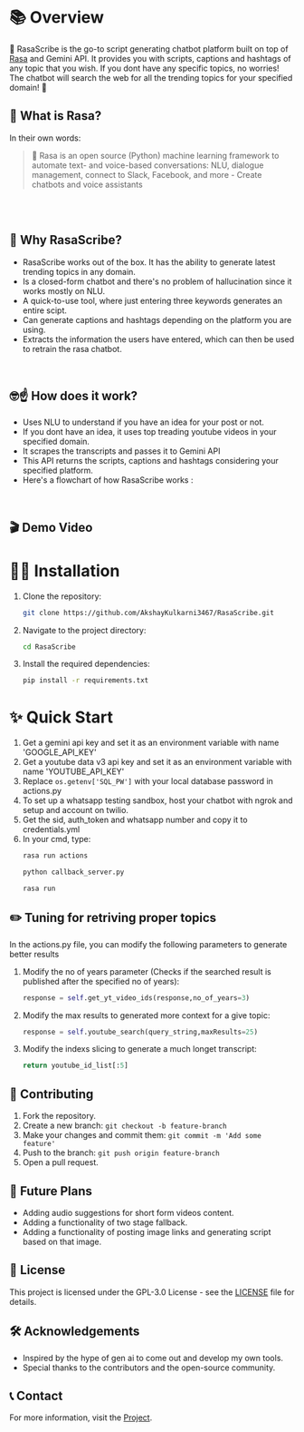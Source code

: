 # 📚 Overview

💬 RasaScribe is the go-to script generating chatbot platform built on top of [Rasa](https://github.com/RasaHQ/rasa) and Gemini API. It provides you with scripts, captions and hashtags of any topic that you wish. If you dont have any specific topics, no worries! The chatbot will search the web for all the trending topics for your specified domain! 👀

## 📖 What is Rasa?

In their own words:

>💬 Rasa is an open source (Python) machine learning framework to automate text- and voice-based conversations: NLU, dialogue management, connect to Slack, Facebook, and more - Create chatbots and voice assistants

<br/><br/>

## 📝 Why RasaScribe?

- RasaScribe works out of the box. It has the ability to generate latest trending topics in any domain.
- Is a closed-form chatbot and there's no problem of hallucination since it works mostly on NLU.
- A quick-to-use tool, where just entering three keywords generates an entire scipt.
- Can generate captions and hashtags depending on the platform you are using.
- Extracts the information the users have entered, which can then be used to retrain the rasa chatbot.

<br/>

## 🤓☝️ How does it work?

- Uses NLU to understand if you have an idea for your post or not.
- If you dont have an idea, it uses top treading youtube videos in your specified domain.
- It scrapes the transcripts and passes it to Gemini API
- This API returns the scripts, captions and hashtags considering your specified platform.
- Here's a flowchart of how RasaScribe works :

<br/>

## 🎬 Demo Video

# 🧑‍💻 Installation
1. Clone the repository:
    ```sh
    git clone https://github.com/AkshayKulkarni3467/RasaScribe.git
    ```
2. Navigate to the project directory:
    ```sh
    cd RasaScribe
    ```
3. Install the required dependencies:
    ```sh
    pip install -r requirements.txt
    ```

# ✨ Quick Start
1. Get a gemini api key and set it as an environment variable with name 'GOOGLE_API_KEY' 
2. Get a youtube data v3 api key and set it as an environment variable with name 'YOUTUBE_API_KEY'
3. Replace `os.getenv['SQL_PW']` with your local database password in actions.py 
4. To set up a whatsapp testing sandbox, host your chatbot with ngrok and setup and account on twilio.
5. Get the sid, auth_token and whatsapp number and copy it to credentials.yml
6. In your cmd, type:
    ```sh
    rasa run actions
    ```
    ```sh
    python callback_server.py
    ```
    ```sh
    rasa run
    ```

## ✏️ Tuning for retriving proper topics

In the actions.py file, you can modify the following parameters to generate better results

1. Modify the no of years parameter (Checks if the searched result is published after the specified no of years):
    ```python
    response = self.get_yt_video_ids(response,no_of_years=3)
    ```
2. Modify the max results to generated more context for a give topic:
    ```python
    response = self.youtube_search(query_string,maxResults=25)
    ```
3. Modify the indexs slicing to generate a much longet transcript:
    ```python
    return youtube_id_list[:5]
    ```

## 🌟 Contributing
1. Fork the repository.
2. Create a new branch: `git checkout -b feature-branch`
3. Make your changes and commit them: `git commit -m 'Add some feature'`
4. Push to the branch: `git push origin feature-branch`
5. Open a pull request.

## 🔎 Future Plans
- Adding audio suggestions for short form videos content.
- Adding a functionality of two stage fallback.
- Adding a functionality of posting image links and generating script based on that image.

## 📜 License
This project is licensed under the GPL-3.0 License - see the [LICENSE](LICENSE) file for details.

## 🛠️ Acknowledgements
- Inspired by the hype of gen ai to come out and develop my own tools.
- Special thanks to the contributors and the open-source community.

## 📞 Contact
For more information, visit the [Project](https://github.com/AkshayKulkarni3467/RasaScribe).